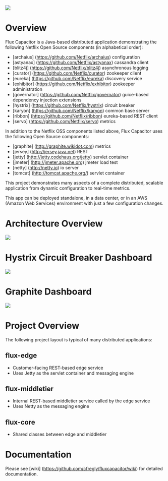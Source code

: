<img src="https://raw.github.com/cfregly/fluxcapacitor/master/docs/images/fluxcapacitor-logo.png">

Overview
========
Flux Capacitor is a Java-based distributed application demonstrating the following Netflix Open Source components (in alphabetical order):
* [archaius] (https://github.com/Netflix/archaius) configuration
* [astyanax] (https://github.com/Netflix/astyanax) cassandra client
* [blitz4j] (https://github.com/Netflix/blitz4j) asynchronous logging
* [curator] (https://github.com/Netflix/curator) zookeeper client
* [eureka] (https://github.com/Netflix/eureka) discovery service
* [exhibitor] (https://github.com/Netflix/exhibitor) zookeeper administration
* [governator] (https://github.com/Netflix/governator) guice-based dependency injection extensions
* [hystrix] (https://github.com/Netflix/hystrix) circuit breaker
* [karyon] (https://github.com/Netflix/karyon) common base server
* [ribbon] (https://github.com/Netflix/ribbon) eureka-based REST client
* [servo] (https://github.com/Netflix/servo) metrics

In addition to the Netflix OSS components listed above, Flux Capacitor uses the following Open Source components:
* [graphite] (http://graphite.wikidot.com) metrics
* [jersey] (http://jersey.java.net) REST 
* [jetty] (http://jetty.codehaus.org/jetty) servlet container 
* [jmeter] (http://jmeter.apache.org) jmeter load test
* [netty] (http://netty.io) io server 
* [tomcat] (http://tomcat.apache.org/) servlet container

This project demonstrates many aspects of a complete distributed, scalable application from dynamic configuration to real-time metrics.

This app can be deployed standalone, in a data center, or in an AWS (Amazon Web Services) environment with just a few configuration changes.

Architecture Overview
=====================
<img src="https://raw.github.com/cfregly/fluxcapacitor/master/docs/images/fluxcapacitor-netflixoss-overview.jpg">

Hystrix Circuit Breaker Dashboard
=================================
<img src="https://raw.github.com/cfregly/fluxcapacitor/master/docs/images/fluxcapacitor-hystrix-dashboard.jpg">

Graphite Dashboard
=================================
<img src="https://raw.github.com/cfregly/fluxcapacitor/master/docs/images/fluxcapacitor-graphite-dashboard.jpg">

Project Overview
================
The following project layout is typical of many distributed applications: 

flux-edge
-----------
* Customer-facing REST-based edge service
* Uses Jetty as the servlet container and messaging engine

flux-middletier
-----------------
* Internal REST-based middletier service called by the edge service  
* Uses Netty as the messaging engine

flux-core
-----------
* Shared classes between edge and middletier

Documentation
==============
Please see [wiki] (https://github.com/cfregly/fluxcapacitor/wiki) for detailed documentation.